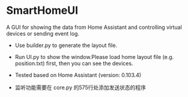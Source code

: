 # SmartHomeUI
A GUI for showing the data from Home Assistant and controlling virtual devices or sending event log. 

* Use builder.py to generate the layout file.

* Run UI.py to show the window.Please load home layout file (e.g. position.txt) first, then you can see the devices.

* Tested based on Home Assistant (version: 0.103.4)

* 监听功能需要在 core.py 的575行处添加发送状态的程序


